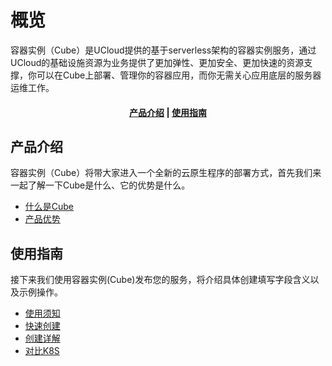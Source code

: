 # 概览
容器实例（Cube）是UCloud提供的基于serverless架构的容器实例服务，通过UCloud的基础设施资源为业务提供了更加弹性、更加安全、更加快速的资源支撑，你可以在Cube上部署、管理你的容器应用，而你无需关心应用底层的服务器运维工作。


#### <center>[产品介绍](#产品介绍)   |   [使用指南](#使用指南) </center>   

## 产品介绍

容器实例（Cube）将带大家进入一个全新的云原生程序的部署方式，首先我们来一起了解一下Cube是什么、它的优势是什么。

* [什么是Cube](./cube/introduction/whatiscube.md)
* [产品优势](./introduction/advantages.md)

## 使用指南

接下来我们使用容器实例(Cube)发布您的服务，将介绍具体创建填写字段含义以及示例操作。

* [使用须知](./userguide/before_start.md)
* [快速创建](./userguide/quick_start.md)
* [创建详解](./userguide/describe_create.md)
* [对比K8S](./userguide/from_k8s.md)

